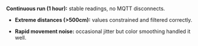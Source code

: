 **Continuous run (1 hour):** stable readings, no MQTT disconnects.

&#x20;

- **Extreme distances (>500cm):** values constrained and filtered correctly.

- **Rapid movement noise:** occasional jitter but color smoothing handled it well.

